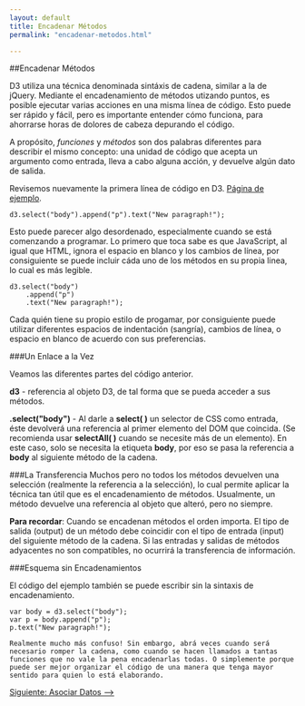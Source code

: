 ```yaml
---
layout: default
title: Encadenar Métodos
permalink: "encadenar-metodos.html"

---
```

##Encadenar Métodos

D3 utiliza una técnica denominada sintáxis de cadena, similar a la de jQuery. Mediante el encadenamiento de métodos utizando puntos, es posible ejecutar varias acciones en una misma línea de código. Esto puede ser rápido y fácil, pero es importante entender cómo funciona, para  ahorrarse horas de dolores de cabeza depurando el código.

A propósito, *funciones* y *métodos* son dos palabras diferentes para describir el mismo concepto: una unidad de código que acepta un argumento como entrada, lleva a cabo alguna acción, y devuelve algún dato de salida.

Revisemos nuevamente la primera línea de código en D3. [Página de ejemplo](http://alignedleft.com/content/03-tutorials/01-d3/50-chaining-methods/index.html).

	d3.select("body").append("p").text("New paragraph!");

Esto puede parecer algo desordenado, especialmente cuando se está comenzando a programar. Lo primero que toca sabe es que JavaScript, al igual que HTML, ignora el espacio en blanco y los cambios de línea, por consiguiente se puede incluir cáda uno de los métodos en su propia linea, lo cual es más legible.

	d3.select("body")
    	.append("p")
    	.text("New paragraph!");

Cada quién tiene su propio estilo de progamar, por consiguiente puede utilizar diferentes espacios de indentación (sangría), cambios de línea, o espacio en blanco de acuerdo con sus preferencias.

###Un Enlace a la Vez

Veamos las diferentes partes del código anterior.

**d3** - referencia al objeto D3, de tal forma que se pueda acceder a sus métodos.

**.select("body")** - Al darle a **select( )** un selector de CSS como entrada, éste devolverá una referencia al primer elemento del DOM que coincida. (Se recomienda usar **selectAll( )** cuando se necesite más de un elemento). En este caso, solo se necesita la etiqueta **body**, por eso se pasa la referencia a **body** al siguiente método de la cadena.


###La Transferencia
Muchos pero no todos los métodos devuelven una selección (realmente la referencia a la selección), lo cual permite aplicar la técnica tan útil que es el encadenamiento de métodos. Usualmente, un método devuelve una referencia al objeto que alteró, pero no siempre.

**Para recordar**: Cuando se encadenan métodos el orden importa. El tipo de salida (output) de un método debe coincidir con el tipo de entrada (input) del siguiente método de la cadena. Si las entradas y salidas de métodos adyacentes no son compatibles, no ocurrirá la transferencia de información.

###Esquema sin Encadenamientos

El código del ejemplo también se puede escribir sin la sintaxis de encadenamiento.

	var body = d3.select("body");
	var p = body.append("p");
	p.text("New paragraph!");

	Realmente mucho más confuso! Sin embargo, abrá veces cuando será necesario romper la cadena, como cuando se hacen llamados a tantas funciones que no vale la pena encadenarlas todas. O simplemente porque puede ser mejor organizar el código de una manera que tenga mayor sentido para quien lo está elaborando.

[Siguiente: Asociar Datos -->]({{site.url}}/asociar-datos.html)